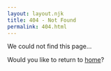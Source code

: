 ```yaml
---
layout: layout.njk
title: 404 - Not Found
permalink: 404.html
---
```


We could not find this page...

Would you like to return to [home](/)?
